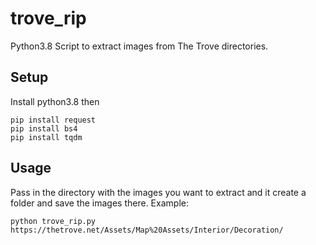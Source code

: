 # trove_rip
Python3.8 Script to extract images from The Trove directories.


## Setup
Install python3.8
then
```
pip install request
pip install bs4
pip install tqdm
```

## Usage
Pass in the directory with the images you want to extract 
and it create a folder and save the images there. 
Example:
```
python trove_rip.py https://thetrove.net/Assets/Map%20Assets/Interior/Decoration/
```